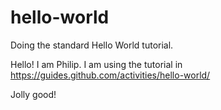 # hello-world
Doing the standard Hello World tutorial.

Hello! I am Philip.
I am using the tutorial in https://guides.github.com/activities/hello-world/

Jolly good!
